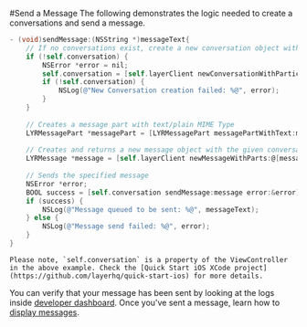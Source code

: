 #Send a Message
The following demonstrates the logic needed to create a conversations and send a message. 

```objectivec
- (void)sendMessage:(NSString *)messageText{
    // If no conversations exist, create a new conversation object with a single participant
    if (!self.conversation) {
        NSError *error = nil;
        self.conversation = [self.layerClient newConversationWithParticipants:[NSSet setWithArray:@[ LQSParticipantUserID ]] options:nil error:&error];
        if (!self.conversation) {
            NSLog(@"New Conversation creation failed: %@", error);
        }
    }
    
    // Creates a message part with text/plain MIME Type
    LYRMessagePart *messagePart = [LYRMessagePart messagePartWithText:messageText];
    
    // Creates and returns a new message object with the given conversation and array of message parts
    LYRMessage *message = [self.layerClient newMessageWithParts:@[messagePart] options:@{LYRMessageOptionsPushNotificationAlertKey: messageText} error:nil];
    
    // Sends the specified message
    NSError *error;
    BOOL success = [self.conversation sendMessage:message error:&error];
    if (success) {
        NSLog(@"Message queued to be sent: %@", messageText);
    } else {
        NSLog(@"Message send failed: %@", error);
    }
}
```

```emphasis
Please note, `self.conversation` is a property of the ViewController in the above example. Check the [Quick Start iOS XCode project](https://github.com/layerhq/quick-start-ios) for more details.
```

You can verify that your message has been sent by looking at the logs inside [developer dashboard](/dashboard/projects). Once you've sent a message, learn how to [display messages](http://developer.layer.com/docs/quick-start/ios#display-messages).
 